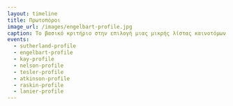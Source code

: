 ```yaml
---
layout: timeline 
title: Πρωτοπόροι 
image_url: /images/engelbart-profile.jpg
caption: Το βασικό κριτήριο στην επιλογή μιας μικρής λίστας καινοτόμων δεν ήταν η εμπορική επιτύχια που είχαν αλλά το αποτύπωμα που άφησαν οι ιδέες τους στον κλάδο και κυρίως στους συνεχιστές τους. 
events:
  - sutherland-profile 
  - engelbart-profile 
  - kay-profile
  - nelson-profile
  - tesler-profile
  - atkinson-profile
  - raskin-profile
  - lanier-profile 
---
```


